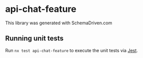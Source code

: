 
# api-chat-feature

This library was generated with SchemaDriven.com

## Running unit tests

Run `nx test api-chat-feature` to execute the unit tests via [Jest](https://jestjs.io).

